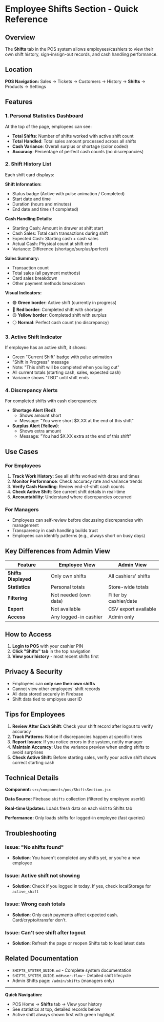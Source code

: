 # Employee Shifts Section - Quick Reference

## Overview

The **Shifts** tab in the POS system allows employees/cashiers to view their own shift history, sign-in/sign-out records, and cash handling performance.

## Location

**POS Navigation:** Sales → Tickets → Customers → History → **Shifts** → Products → Settings

## Features

### 1. Personal Statistics Dashboard

At the top of the page, employees can see:

- **Total Shifts**: Number of shifts worked with active shift count
- **Total Handled**: Total sales amount processed across all shifts
- **Cash Variance**: Overall surplus or shortage (color coded)
- **Accuracy**: Percentage of perfect cash counts (no discrepancies)

### 2. Shift History List

Each shift card displays:

**Shift Information:**

- Status badge (Active with pulse animation / Completed)
- Start date and time
- Duration (hours and minutes)
- End date and time (if completed)

**Cash Handling Details:**

- Starting Cash: Amount in drawer at shift start
- Cash Sales: Total cash transactions during shift
- Expected Cash: Starting cash + cash sales
- Actual Cash: Physical count at shift end
- Variance: Difference (shortage/surplus/perfect)

**Sales Summary:**

- Transaction count
- Total sales (all payment methods)
- Card sales breakdown
- Other payment methods breakdown

**Visual Indicators:**

- 🟢 **Green border**: Active shift (currently in progress)
- 🔴 **Red border**: Completed shift with shortage
- 🟡 **Yellow border**: Completed shift with surplus
- ⚪ **Normal**: Perfect cash count (no discrepancy)

### 3. Active Shift Indicator

If employee has an active shift, it shows:

- Green "Current Shift" badge with pulse animation
- "Shift in Progress" message
- Note: "This shift will be completed when you log out"
- All current totals (starting cash, sales, expected cash)
- Variance shows "TBD" until shift ends

### 4. Discrepancy Alerts

For completed shifts with cash discrepancies:

- **Shortage Alert (Red)**:
  - Shows amount short
  - Message: "You were short $X.XX at the end of this shift"
- **Surplus Alert (Yellow)**:
  - Shows extra amount
  - Message: "You had $X.XX extra at the end of this shift"

## Use Cases

### For Employees

1. **Track Work History**: See all shifts worked with dates and times
2. **Monitor Performance**: Check accuracy rate and variance trends
3. **Verify Cash Handling**: Review end-of-shift cash counts
4. **Check Active Shift**: See current shift details in real-time
5. **Accountability**: Understand where discrepancies occurred

### For Managers

- Employees can self-review before discussing discrepancies with management
- Transparency in cash handling builds trust
- Employees can identify patterns (e.g., always short on busy days)

## Key Differences from Admin View

| Feature              | Employee View         | Admin View             |
| -------------------- | --------------------- | ---------------------- |
| **Shifts Displayed** | Only own shifts       | All cashiers' shifts   |
| **Statistics**       | Personal totals       | Store-wide totals      |
| **Filtering**        | Not needed (own data) | Filter by cashier/date |
| **Export**           | Not available         | CSV export available   |
| **Access**           | Any logged-in cashier | Admin only             |

## How to Access

1. **Login to POS** with your cashier PIN
2. **Click "Shifts" tab** in the top navigation
3. **View your history** - most recent shifts first

## Privacy & Security

- Employees can **only see their own shifts**
- Cannot view other employees' shift records
- All data stored securely in Firebase
- Shift data tied to employee user ID

## Tips for Employees

1. **Review After Each Shift**: Check your shift record after logout to verify accuracy
2. **Track Patterns**: Notice if discrepancies happen at specific times
3. **Report Issues**: If you notice errors in the system, notify manager
4. **Maintain Accuracy**: Use the variance preview when ending shifts to avoid surprises
5. **Check Active Shift**: Before starting sales, verify your active shift shows correct starting cash

## Technical Details

**Component:** `src/components/pos/ShiftsSection.jsx`

**Data Source:** Firebase `shifts` collection (filtered by employee userId)

**Real-time Updates:** Loads fresh data on each visit to Shifts tab

**Performance:** Only loads shifts for logged-in employee (fast queries)

## Troubleshooting

### Issue: "No shifts found"

- **Solution**: You haven't completed any shifts yet, or you're a new employee

### Issue: Active shift not showing

- **Solution**: Check if you logged in today. If yes, check localStorage for `active_shift`

### Issue: Wrong cash totals

- **Solution**: Only cash payments affect expected cash. Card/crypto/transfer don't.

### Issue: Can't see shift after logout

- **Solution**: Refresh the page or reopen Shifts tab to load latest data

## Related Documentation

- `SHIFTS_SYSTEM_GUIDE.md` - Complete system documentation
- `SHIFTS_SYSTEM_GUIDE.md#user-flow` - Detailed shift lifecycle
- Admin Shifts page: `/admin/shifts` (managers only)

---

**Quick Navigation:**

- POS Home → **Shifts** tab → View your history
- See statistics at top, detailed records below
- Active shift always shown first with green highlight
